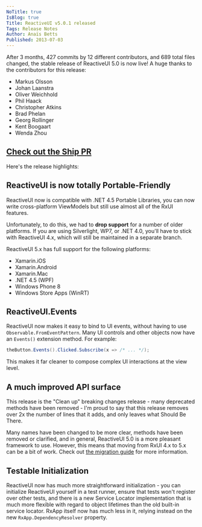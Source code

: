 ```yaml
---
NoTitle: true
IsBlog: true
Title: ReactiveUI v5.0.1 released
Tags: Release Notes
Author: Anaïs Betts
Published: 2013-07-03
---
```


After 3 months, 427 commits by 12 different contributors, and 689 total files changed, the stable release of ReactiveUI 5.0 is now live! A huge thanks to the contributors for this release:
- Markus Olsson
- Johan Laanstra
- Oliver Weichhold
- Phil Haack
- Christopher Atkins
- Brad Phelan
- Georg Rollinger
- Kent Boogaart
- Wenda Zhou

## [Check out the Ship PR](https://github.com/reactiveui/ReactiveUI/pull/219)

Here's the release highlights:

## ReactiveUI is now totally Portable-Friendly

ReactiveUI now is compatible with .NET 4.5 Portable Libraries, you can now write cross-platform ViewModels but still use almost all of the RxUI features. 

Unfortunately, to do this, we had to **drop support** for a number of older platforms. If you are using Silverlight, WP7, or .NET 4.0, you'll have to stick with ReactiveUI 4.x, which will still be maintained in a separate branch. 

ReactiveUI 5.x has full support for the following platforms:
- Xamarin.iOS
- Xamarin.Android
- Xamarin.Mac
- .NET 4.5 (WPF)
- Windows Phone 8
- Windows Store Apps (WinRT)

## ReactiveUI.Events

ReactiveUI now makes it easy to bind to UI events, without having to use `Observable.FromEventPattern`. Many UI controls and other objects now have an `Events()` extension method. For example:

``` cs
theButton.Events().Clicked.Subscribe(x => /* ... */);
```

This makes it far cleaner to compose complex UI interactions at the view level.

## A much improved API surface

This release is the "Clean up" breaking changes release - many deprecated methods have been removed - I'm proud to say that this release removes over 2x the number of lines that it adds, and only leaves what Should Be There. 

Many names have been changed to be more clear, methods have been removed or clarified, and in general, ReactiveUI 5.0 is a more pleasant framework to use. However, this means that moving from RxUI 4.x to 5.x can be a bit of work. Check out [the migration guide](https://github.com/reactiveui/ReactiveUI/blob/main/docs/migrating-from-rxui4.md) for more information. 

## Testable Initialization

ReactiveUI now has much more straightforward initialization - you can initialize ReactiveUI yourself in a test runner, ensure that tests won't register over other tests, and there is a new Service Locator implementation that is much more flexible with regard to object lifetimes than the old built-in service locator. RxApp itself now has much less in it, relying instead on the new `RxApp.DependencyResolver` property. 
